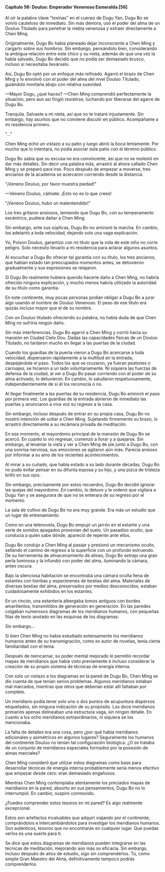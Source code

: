 
#### Capítulo 56: Douluo: Emperador Venenoso Esmeralda [56]

Al oír la palabra clave "toxinas" en el cuerpo de Dugu Yan, Dugu Bo se volvió cauteloso de inmediato. Sin más demora, usó el poder del alma de un Douluo Titulado para penetrar la niebla venenosa y extraer directamente a Chen Ming.

Originalmente, Dugu Bo había planeado dejar inconsciente a Chen Ming y cargarlo sobre sus hombros. Sin embargo, pensándolo bien, considerando la ambigua relación entre este chico y su nieta, además de que una vez la había salvado, Dugu Bo decidió que no podía ser demasiado brusco, incluso si necesitaba llevárselo.

Así, Dugu Bo optó por un enfoque más refinado. Agarró el brazo de Chen Ming y lo envolvió con el poder del alma del nivel Douluo Titulado, guiándolo montaña abajo con relativa suavidad.

—Mayor Dugu, ¿qué haces? —Chen Ming comprendió perfectamente la situación, pero aun así fingió resistirse, luchando por liberarse del agarre de Dugu Bo.

Tranquila. Salvaste a mi nieta, así que no te trataré injustamente. Sin embargo, hay asuntos que no conviene discutir en público. Acompáñame a mi residencia primero.

"..."

Chen Ming echó un vistazo a su patio y luego abrió la boca lentamente. Por mucho que lo intentara, no podía asociar este patio con el término público.

Dugu Bo sabía que su excusa no era convincente, así que no se molestó en dar más detalles. Sin decir una palabra más, arrastró al ahora callado Chen Ming y se preparó para irse. Poco después de empezar a moverse, tres ancianos de la academia se acercaron corriendo desde la distancia.

"¡Veneno Douluo, por favor muestra piedad!"

—Veneno Douluo, cálmate. ¡Esto no es lo que crees!

"¡Veneno Douluo, hubo un malentendido!"

Los tres gritaron ansiosos, temiendo que Dugu Bo, con su temperamento excéntrico, pudiera dañar a Chen Ming.

Sin embargo, ante sus súplicas, Dugu Bo no aminoró la marcha. En cambio, los adelantó a toda velocidad, dejando solo una vaga explicación.

Yo, Poison Douluo, garantizo con mi título que la vida de este niño no corre peligro. Solo necesito llevarlo a mi residencia para aclarar algunos asuntos.

Al escuchar a Dugu Bo ofrecer tal garantía con su título, los tres ancianos, que habían estado tan preocupados momentos antes, se detuvieron gradualmente y sus expresiones se relajaron.

Si Dugu Bo realmente hubiera querido hacerle daño a Chen Ming, no habría ofrecido ninguna explicación, y mucho menos habría utilizado la autoridad de su título como garantía.

En este continente, muy pocas personas podían obligar a Dugu Bo a jurar algo usando el nombre de Douluo Venenoso. El peso de ese título era quizás incluso mayor que el de su nombre.

Con un Douluo titulado ofreciendo su palabra, no había duda de que Chen Ming no sufriría ningún daño.

Sin más interferencias, Dugu Bo agarró a Chen Ming y corrió hacia su mansión en Ciudad Cielo Dou. Dadas las capacidades físicas de un Douluo Titulado, no tardaron mucho en llegar a las puertas de la ciudad.

Cuando los guardias de la puerta vieron a Dugu Bo acercarse a toda velocidad, dispersaron rápidamente a la multitud en la entrada, despejándole el paso. Todos los que se cruzaron, ya fueran peatones o carruajes, se hicieron a un lado voluntariamente. Ni siquiera las fuerzas de defensa de la ciudad, al ver a Dugu Bo pasar corriendo con el poder de su alma activado, lo detuvieron. En cambio, lo saludaron respetuosamente, independientemente de si él los reconocía o no.

Al llegar finalmente a las puertas de su residencia, Dugu Bo aminoró el paso por primera vez. Los guardias de la entrada abrieron de inmediato las puertas y anunciaron a viva voz su regreso a la casa.

Sin embargo, incluso después de entrar en su propia casa, Dugu Bo no mostró intención de soltar a Chen Ming. Sujetando firmemente su brazo, lo arrastró directamente a su recámara privada de meditación.

En ese momento, el mayordomo principal de la mansión de Dugu Bo se acercó. En cuanto lo vio regresar, comenzó a llorar y a quejarse. Sin embargo, al levantar la vista y ver a Chen Ming de pie junto a Dugu Bo, con una sonrisa nerviosa, sus emociones se agitaron aún más. Parecía ansioso por informar a su amo de los recientes acontecimientos.

Al mirar a su cuñado, que había estado a su lado durante décadas, Dugu Bo no pudo evitar pensar en su difunta esposa y su hijo, y una pizca de tristeza brilló en sus ojos.

Sin embargo, precisamente por estos recuerdos, Dugu Bo decidió ignorar las quejas del mayordomo. En cambio, lo detuvo y le ordenó que vigilara a Dugu Yan y se asegurara de que no se enterara de su regreso por el momento.

La sala de cultivo de Dugu Bo no era muy grande. Era más un estudio que un lugar de entrenamiento.

Como en una telenovela, Dugu Bo empujó un jarrón en el estante y una serie de sonidos apagados provenían del suelo. Un pasadizo oculto, que conducía a quién sabe dónde, apareció de repente ante ellos.

Dugu Bo condujo a Chen Ming al pasaje y presionó un mecanismo oculto, sellando el camino de regreso a la superficie con un profundo estruendo. De su herramienta de almacenamiento de almas, Dugu Bo extrajo una gran perla luminosa y la infundió con poder del alma, iluminando la cámara, antes oscura.

Bajo la silenciosa habitación se encontraba una cámara oculta llena de estantes con hierbas y especímenes de bestias del alma. Materiales de diversas bestias del alma, preservados por medios desconocidos, estaban cuidadosamente exhibidos en los estantes.

En un rincón, una estantería albergaba tomos antiguos con bordes amarillentos, transmitidos de generación en generación. En las paredes colgaban numerosos diagramas de los meridianos humanos, con pequeñas filas de texto anotado en las esquinas de los diagramas.

Sin embargo...

Si bien Chen Ming no había estudiado extensamente los meridianos humanos antes de su transmigración, como ex autor de novelas, tenía cierta familiaridad con el tema.

Después de reencarnar, su poder mental mejorado le permitió recordar mapas de meridianos que había visto previamente e incluso considerar la creación de su propio sistema de técnicas de energía interna.

Con solo un vistazo a los diagramas en la pared de Dugu Bo, Chen Ming se dio cuenta de que tenían serios problemas. Algunos meridianos estaban mal marcados, mientras que otros que deberían estar allí faltaban por completo.

Un meridiano podía tener solo uno o dos puntos de acupuntura dispersos etiquetados, sin ninguna indicación de su propósito. Los doce meridianos primarios apenas delineaban una estructura vaga, sin ningún detalle. En cuanto a los ocho meridianos extraordinarios, ni siquiera se los mencionaba.

La falta de detalles era una cosa, pero ¿por qué había meridianos adicionales y asimétricos en algunos lugares? Seguramente los humanos del continente Douluo no tenían tal configuración biológica. ¿O se trataba de un conjunto de meridianos especiales formados por la posesión de almas marciales?

Chen Ming consideró que utilizar estos diagramas como base para desarrollar técnicas de energía interna probablemente sería menos efectivo que empezar desde cero: eran demasiado engañosos.

Mientras Chen Ming contemplaba atentamente los preciados mapas de meridianos en la pared, absorto en sus pensamientos, Dugu Bo no lo interrumpió. En cambio, suspiró conmovido.

¿Puedes comprender estos tesoros en mi pared? Es algo realmente excepcional.

Estos son artefactos invaluables que adquirí viajando por el continente, comprándolos e intercambiándolos para investigar los meridianos humanos. Son auténticos, tesoros que no encontrarás en cualquier lugar. Que puedas verlos es una suerte para ti.

Se dice que estos diagramas de meridianos pueden integrarse en las técnicas de meditación, mejorando aún más su eficacia. Sin embargo, incluso después de años de estudio, sigo sin comprenderlos. Tú, como simple Gran Maestro del Alma, definitivamente tampoco podrás comprenderlos.